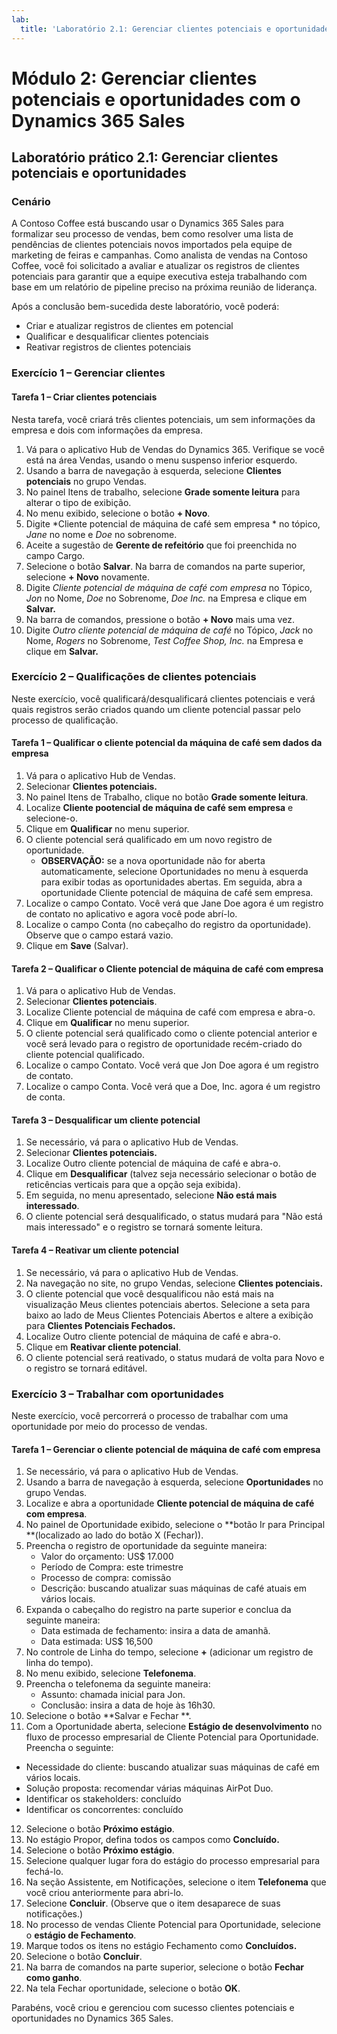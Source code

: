 ```yaml
---
lab:
  title: 'Laboratório 2.1: Gerenciar clientes potenciais e oportunidades'
---
```


# Módulo 2: Gerenciar clientes potenciais e oportunidades com o Dynamics 365 Sales

## Laboratório prático 2.1: Gerenciar clientes potenciais e oportunidades

### Cenário
A Contoso Coffee está buscando usar o Dynamics 365 Sales para formalizar seu processo de vendas, bem como resolver uma lista de pendências de clientes potenciais novos importados pela equipe de marketing de feiras e campanhas. Como analista de vendas na Contoso Coffee, você foi solicitado a avaliar e atualizar os registros de clientes potenciais para garantir que a equipe executiva esteja trabalhando com base em um relatório de pipeline preciso na próxima reunião de liderança.

Após a conclusão bem-sucedida deste laboratório, você poderá:
- Criar e atualizar registros de clientes em potencial
- Qualificar e desqualificar clientes potenciais
- Reativar registros de clientes potenciais

### Exercício 1 – Gerenciar clientes

#### Tarefa 1 – Criar clientes potenciais
Nesta tarefa, você criará três clientes potenciais, um sem informações da empresa e dois com informações da empresa.
1. Vá para o aplicativo Hub de Vendas do Dynamics 365. Verifique se você está na área Vendas, usando o menu suspenso inferior esquerdo.
2. Usando a barra de navegação à esquerda, selecione **Clientes potenciais** no grupo Vendas.
3. No painel Itens de trabalho, selecione **Grade somente leitura** para alterar o tipo de exibição.
4. No menu exibido, selecione o botão **+ Novo**.
5. Digite *Cliente potencial de máquina de café sem empresa * no tópico, *Jane* no nome e *Doe* no sobrenome.
6. Aceite a sugestão de **Gerente de refeitório** que foi preenchida no campo Cargo.
7. Selecione o botão **Salvar**. Na barra de comandos na parte superior, selecione **+ Novo** novamente.
8. Digite *Cliente potencial de máquina de café com empresa* no Tópico, *Jon* no Nome, *Doe* no Sobrenome, *Doe Inc.* na Empresa e clique em **Salvar.**
9. Na barra de comandos, pressione o botão **+ Novo** mais uma vez.
10. Digite *Outro cliente potencial de máquina de café* no Tópico, *Jack* no Nome, *Rogers* no Sobrenome, *Test Coffee Shop, Inc.* na Empresa e clique em **Salvar.**

### Exercício 2 – Qualificações de clientes potenciais
Neste exercício, você qualificará/desqualificará clientes potenciais e verá quais registros serão criados quando um cliente potencial passar pelo processo de qualificação.

#### Tarefa 1 – Qualificar o cliente potencial da máquina de café sem dados da empresa
1. Vá para o aplicativo Hub de Vendas.
2. Selecionar **Clientes potenciais.**
3. No painel Itens de Trabalho, clique no botão **Grade somente leitura**.
4. Localize **Cliente pootencial de máquina de café sem empresa** e selecione-o.
5. Clique em **Qualificar** no menu superior.
6. O cliente potencial será qualificado em um novo registro de oportunidade.
   - **OBSERVAÇÃO:** se a nova oportunidade não for aberta automaticamente, selecione Oportunidades no menu à esquerda para exibir todas as oportunidades abertas. Em seguida, abra a oportunidade Cliente potencial de máquina de café sem empresa.
7. Localize o campo Contato. Você verá que Jane Doe agora é um registro de contato no aplicativo e agora você pode abrí-lo.
8. Localize o campo Conta (no cabeçalho do registro da oportunidade). Observe que o campo estará vazio.
9. Clique em **Save** (Salvar).

#### Tarefa 2 – Qualificar o Cliente potencial de máquina de café com empresa
1. Vá para o aplicativo Hub de Vendas.
2. Selecionar **Clientes potenciais**.
3. Localize Cliente potencial de máquina de café com empresa e abra-o.
4. Clique em **Qualificar** no menu superior.
5. O cliente potencial será qualificado como o cliente potencial anterior e você será levado para o registro de oportunidade recém-criado do cliente potencial qualificado.
6. Localize o campo Contato. Você verá que Jon Doe agora é um registro de contato.
7. Localize o campo Conta. Você verá que a Doe, Inc. agora é um registro de conta.

#### Tarefa 3 – Desqualificar um cliente potencial
1. Se necessário, vá para o aplicativo Hub de Vendas.
2. Selecionar **Clientes potenciais.**
3. Localize Outro cliente potencial de máquina de café e abra-o.
4. Clique em **Desqualificar** (talvez seja necessário selecionar o botão de reticências verticais para que a opção seja exibida).
5. Em seguida, no menu apresentado, selecione **Não está mais interessado**.
6. O cliente potencial será desqualificado, o status mudará para "Não está mais interessado" e o registro se tornará somente leitura.

#### Tarefa 4 – Reativar um cliente potencial
1. Se necessário, vá para o aplicativo Hub de Vendas.
2. Na navegação no site, no grupo Vendas, selecione **Clientes potenciais.**
3. O cliente potencial que você desqualificou não está mais na visualização Meus clientes potenciais abertos. Selecione a seta para baixo ao lado de Meus Clientes Potenciais Abertos e altere a exibição para **Clientes Potenciais Fechados.**
4. Localize Outro cliente potencial de máquina de café e abra-o.
5. Clique em **Reativar cliente potencial**.
6. O cliente potencial será reativado, o status mudará de volta para Novo e o registro se tornará editável.

### Exercício 3 – Trabalhar com oportunidades
Neste exercício, você percorrerá o processo de trabalhar com uma oportunidade por meio do processo de vendas.

#### Tarefa 1 – Gerenciar o cliente potencial de máquina de café com empresa
1. Se necessário, vá para o aplicativo Hub de Vendas.
2. Usando a barra de navegação à esquerda, selecione **Oportunidades** no grupo Vendas.
3. Localize e abra a oportunidade **Cliente potencial de máquina de café com empresa**.
4. No painel de Oportunidade exibido, selecione o **botão Ir para Principal **(localizado ao lado do botão X (Fechar)).
5. Preencha o registro de oportunidade da seguinte maneira:
   - Valor do orçamento: US$ 17.000
   - Período de Compra: este trimestre
   - Processo de compra: comissão
   - Descrição: buscando atualizar suas máquinas de café atuais em vários locais.
6. Expanda o cabeçalho do registro na parte superior e conclua da seguinte maneira:
   - Data estimada de fechamento: insira a data de amanhã.
   - Data estimada: US$ 16,500
7. No controle de Linha do tempo, selecione **+** (adicionar um registro de linha do tempo).
8. No menu exibido, selecione **Telefonema**.
9. Preencha o telefonema da seguinte maneira:
   - Assunto: chamada inicial para Jon.
   - Conclusão: insira a data de hoje às 16h30.
10. Selecione o botão **Salvar e Fechar **.
11. Com a Oportunidade aberta, selecione **Estágio de desenvolvimento** no fluxo de processo empresarial de Cliente Potencial para Oportunidade. Preencha o seguinte:
   - Necessidade do cliente: buscando atualizar suas máquinas de café em vários locais.
   - Solução proposta: recomendar várias máquinas AirPot Duo.
   - Identificar os stakeholders: concluído
   - Identificar os concorrentes: concluído
12. Selecione o botão **Próximo estágio**.
13. No estágio Propor, defina todos os campos como **Concluído.**
14. Selecione o botão **Próximo estágio**.
15. Selecione qualquer lugar fora do estágio do processo empresarial para fechá-lo.
16. Na seção Assistente, em Notificações, selecione o item **Telefonema** que você criou anteriormente para abri-lo.
17. Selecione **Concluir**. (Observe que o item desaparece de suas notificações.)
18. No processo de vendas Cliente Potencial para Oportunidade, selecione o **estágio de Fechamento**.
19. Marque todos os itens no estágio Fechamento como **Concluídos.**
20. Selecione o botão **Concluir**.
21. Na barra de comandos na parte superior, selecione o botão **Fechar como ganho**.
22. Na tela Fechar oportunidade, selecione o botão **OK**.

Parabéns, você criou e gerenciou com sucesso clientes potenciais e oportunidades no Dynamics 365 Sales.
